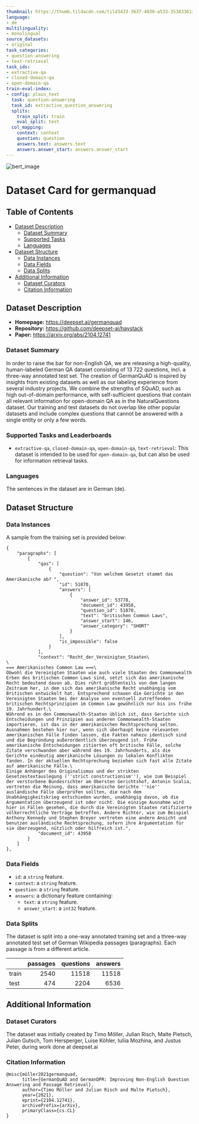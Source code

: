 ```yaml
---
thumbnail: https://thumb.tildacdn.com/tild3433-3637-4830-a533-353833613061/-/resize/720x/-/format/webp/germanquad.jpg
language:
- de
multilinguality:
- monolingual
source_datasets:
- original
task_categories:
- question-answering
- text-retrieval
task_ids:
- extractive-qa
- closed-domain-qa
- open-domain-qa
train-eval-index:
- config: plain_text
  task: question-answering
  task_id: extractive_question_answering
  splits:
    train_split: train
    eval_split: test
  col_mapping:
    context: context
    question: question
    answers.text: answers.text
    answers.answer_start: answers.answer_start
---
```


![bert_image](https://thumb.tildacdn.com/tild3433-3637-4830-a533-353833613061/-/resize/720x/-/format/webp/germanquad.jpg)
# Dataset Card for germanquad

## Table of Contents
- [Dataset Description](#dataset-description)
  - [Dataset Summary](#dataset-summary)
  - [Supported Tasks](#supported-tasks-and-leaderboards)
  - [Languages](#languages)
- [Dataset Structure](#dataset-structure)
  - [Data Instances](#data-instances)
  - [Data Fields](#data-instances)
  - [Data Splits](#data-instances)
- [Additional Information](#additional-information)
  - [Dataset Curators](#dataset-curators)
  - [Citation Information](#citation-information)

## Dataset Description

- **Homepage:** https://deepset.ai/germanquad
- **Repository:** https://github.com/deepset-ai/haystack
- **Paper:** https://arxiv.org/abs/2104.12741

### Dataset Summary
In order to raise the bar for non-English QA, we are releasing a high-quality, human-labeled German QA dataset consisting of 13 722 questions, incl. a three-way annotated test set.
The creation of GermanQuAD is inspired by insights from existing datasets as well as our labeling experience from several industry projects. We combine the strengths of SQuAD, such as high out-of-domain performance, with self-sufficient questions that contain all relevant information for open-domain QA as in the NaturalQuestions dataset. Our training and test datasets do not overlap like other popular datasets and include complex questions that cannot be answered with a single entity or only a few words.

### Supported Tasks and Leaderboards

- `extractive-qa`, `closed-domain-qa`, `open-domain-qa`, `text-retrieval`: This dataset is intended to be used for `open-domain-qa`, but can also be used for information retrieval tasks.

### Languages

The sentences in the dataset are in German (de).

## Dataset Structure

### Data Instances

A sample from the training set is provided below:

```
{
    "paragraphs": [
        {
            "qas": [
                {
                    "question": "Von welchem Gesetzt stammt das Amerikanische ab? ",
                    "id": 51870,
                    "answers": [
                        {
                            "answer_id": 53778,
                            "document_id": 43958,
                            "question_id": 51870,
                            "text": "britischen Common Laws",
                            "answer_start": 146,
                            "answer_category": "SHORT"
                        }
                    ],
                    "is_impossible": false
                }
            ],
            "context": "Recht_der_Vereinigten_Staaten\
\
=== Amerikanisches Common Law ===\
Obwohl die Vereinigten Staaten wie auch viele Staaten des Commonwealth Erben des britischen Common Laws sind, setzt sich das amerikanische Recht bedeutend davon ab. Dies rührt größtenteils von dem langen Zeitraum her, in dem sich das amerikanische Recht unabhängig vom Britischen entwickelt hat. Entsprechend schauen die Gerichte in den Vereinigten Staaten bei der Analyse von eventuell zutreffenden britischen Rechtsprinzipien im Common Law gewöhnlich nur bis ins frühe 19. Jahrhundert.\
Während es in den Commonwealth-Staaten üblich ist, dass Gerichte sich Entscheidungen und Prinzipien aus anderen Commonwealth-Staaten importieren, ist das in der amerikanischen Rechtsprechung selten. Ausnahmen bestehen hier nur, wenn sich überhaupt keine relevanten amerikanischen Fälle finden lassen, die Fakten nahezu identisch sind und die Begründung außerordentlich überzeugend ist. Frühe amerikanische Entscheidungen zitierten oft britische Fälle, solche Zitate verschwanden aber während des 19. Jahrhunderts, als die Gerichte eindeutig amerikanische Lösungen zu lokalen Konflikten fanden. In der aktuellen Rechtsprechung beziehen sich fast alle Zitate auf amerikanische Fälle.\
Einige Anhänger des Originalismus und der strikten Gesetzestextauslegung (''strict constructionism''), wie zum Beispiel der verstorbene Bundesrichter am Obersten Gerichtshof, Antonin Scalia, vertreten die Meinung, dass amerikanische Gerichte ''nie'' ausländische Fälle überprüfen sollten, die nach dem Unabhängigkeitskrieg entschieden wurden, unabhängig davon, ob die Argumentation überzeugend ist oder nicht. Die einzige Ausnahme wird hier in Fällen gesehen, die durch die Vereinigten Staaten ratifizierte völkerrechtliche Verträge betreffen. Andere Richter, wie zum Beispiel Anthony Kennedy und Stephen Breyer vertreten eine andere Ansicht und benutzen ausländische Rechtsprechung, sofern ihre Argumentation für sie überzeugend, nützlich oder hilfreich ist.",
            "document_id": 43958
        }
    ]
},
```

### Data Fields

- `id`: a `string` feature.
- `context`: a `string` feature.
- `question`: a `string` feature.
- `answers`: a dictionary feature containing:
  - `text`: a `string` feature.
  - `answer_start`: a `int32` feature.
### Data Splits

The dataset is split into a one-way annotated training set and a three-way annotated test set of German Wikipedia passages (paragraphs). Each passage is
from a different article.

|      |passages|questions|answers|
|----------|----:|---------:|---------:|
|train|2540|     11518|11518|
|test|474|     2204|6536|

## Additional Information

### Dataset Curators

The dataset was initially created by Timo Möller, Julian Risch, Malte Pietsch, Julian Gutsch, Tom Hersperger, Luise Köhler, Iuliia Mozhina, and Justus Peter, during work done at deepset.ai

### Citation Information

```
@misc{möller2021germanquad,
      title={GermanQuAD and GermanDPR: Improving Non-English Question Answering and Passage Retrieval}, 
      author={Timo Möller and Julian Risch and Malte Pietsch},
      year={2021},
      eprint={2104.12741},
      archivePrefix={arXiv},
      primaryClass={cs.CL}
}
```